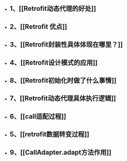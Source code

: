 - ## 1、[[Retrofit动态代理的好处]]
- ## 2、[[Retrofit 优点]]
- ## 3、[[Retrofit封装性具体体现在哪里？]]
- ## 4、[[Retrofit设计模式的应用]]
- ## 8、[[Retrofit初始化时做了什么事情]]
- ## 7、[[Retrofit动态代理具体执行逻辑]]
- ## 6、[[call适配过程]]
- ## 5、[[retrofit数据转变过程]]
- ## 9、[[CallAdapter.adapt方法作用]]